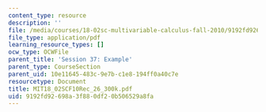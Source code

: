 ```yaml
---
content_type: resource
description: ''
file: /media/courses/18-02sc-multivariable-calculus-fall-2010/9192fd92698a3f880df20b506529a8fa_MIT18_02SCF10Rec_26_300k.pdf
file_type: application/pdf
learning_resource_types: []
ocw_type: OCWFile
parent_title: 'Session 37: Example'
parent_type: CourseSection
parent_uid: 10e11645-483c-9e7b-c1e8-194ff0a40c7e
resourcetype: Document
title: MIT18_02SCF10Rec_26_300k.pdf
uid: 9192fd92-698a-3f88-0df2-0b506529a8fa
---
```

